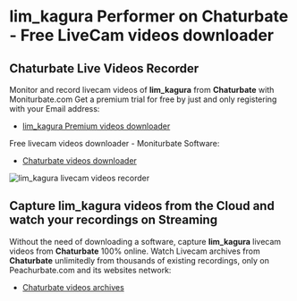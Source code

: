 # lim_kagura Performer on Chaturbate - Free LiveCam videos downloader

## Chaturbate Live Videos Recorder

Monitor and record livecam videos of **lim_kagura** from **Chaturbate** with Moniturbate.com
Get a premium trial for free by just and only registering with your Email address:
* [lim_kagura Premium videos downloader](https://moniturbate.com/request-demo-licence-key.html)

Free livecam videos downloader - Moniturbate Software:
* [Chaturbate videos downloader](https://moniturbate.com/moniturbate-download-software.html)

![lim_kagura livecam videos recorder](https://peachurnet.com/templates/moniturbate-software.png)


## Capture lim_kagura videos from the Cloud and watch your recordings on Streaming

Without the need of downloading a software, capture **lim_kagura** livecam videos from **Chaturbate** 100% online.
Watch Livecam archives from **Chaturbate** unlimitedly from thousands of existing recordings, only on Peachurbate.com and its websites network:
* [Chaturbate videos archives](https://peachurnet.com/)